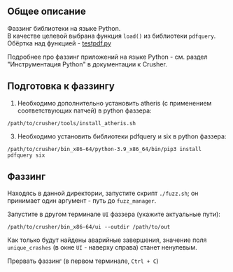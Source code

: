 ## Общее описание

Фаззинг библиотеки на языке Python. <br>
В качестве целевой выбрана функция `load()` из библиотеки `pdfquery`. <br>
Обёртка над функцией - [testpdf.py](testpdf.py)

Подробнее про фаззинг приложений на языке Python - см. раздел "Инструментация Python" в документации к Crusher.

## Подготовка к фаззингу
1. Необходимо дополнительно установить atheris (с применением соответствующих патчей) в python фаззера:
```shell
/path/to/crusher/tools/install_atheris.sh
```
3. Необходимо установить библиотеки pdfquery и six в python фаззера:
```shell
/path/to/crusher/bin_x86-64/python-3.9_x86_64/bin/pip3 install pdfquery six
```

## Фаззинг

Находясь в данной директории, запустите скрипт `./fuzz.sh`;
он принимает один аргумент - путь до `fuzz_manager`.

Запустите в другом терминале `UI` фаззера (укажите актуальные пути):
```shell
/path/to/crusher/bin_x86-64/ui --outdir /path/to/out
```

Как только будут найдены аварийные завершения, значение поля `unique_crashes` (в окне `UI` - наверху справа) станет ненулевым.

Прервать фаззинг (в первом терминале, `Ctrl + С`)
